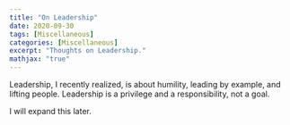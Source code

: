 ```yaml
---
title: "On Leadership"
date: 2020-09-30
tags: [Miscellaneous]
categories: [Miscellaneous]
excerpt: "Thoughts on Leadership."
mathjax: "true"
---
```


Leadership, I recently realized, is about humility, leading by example, and lifting people. Leadership is a privilege and a responsibility, not a goal.


I will expand this later.
